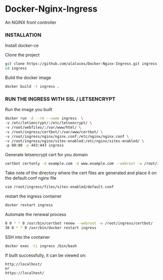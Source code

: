 # Docker-Nginx-Ingress
An NGINX front controller

### INSTALLATION
Install docker-ce

Clone the project
```sh
git clone https://github.com/alaluces/Docker-Nginx-Ingress.git ingress
cd ingress
```
Build the docker image
```sh
docker build -t ingress .
```

### RUN THE INGRESS WITH SSL / LETSENCRYPT

Run the image you built
```sh
docker run -d --rm --name ingress  \
-v /etc/letsencrypt/:/etc/letsencrypt/ \
-v /root/webfiles/:/var/www/html/ \
-v /root/ingress/certbot/:/var/www/certbot/ \
-v /root/ingress/nginx/nginx.conf:/etc/nginx/nginx.conf \
-v /root/ingress/nginx/sites-enabled:/etc/nginx/sites-enabled/ \
-p 80:80 -p 443:443 ingress
```

Generate letsencrypt cert for you domain
```sh
certbot certonly -d example.com -d www.example.com --webroot -w /root/ingress/certbot/
```

Take note of the directory where the cert files are generated and
place it on the default.conf nginx file
```sh
vim /root/ingress/files/sites-enabled/default.conf
```

restart the ingress container
```sh
docker restart ingress
```

Automate the renewal process
```sh
0 0 * * 0 /usr/bin/certbot renew --webroot -w /root/ingress/certbot/
30 0 * * 0 /usr/bin/docker restart ingress
```

SSH into the container
```sh
docker exec -ti ingress /bin/bash
```

If built successfully, it can be viewed on:
```sh
http://localhost/
or
https://localhost/
```



